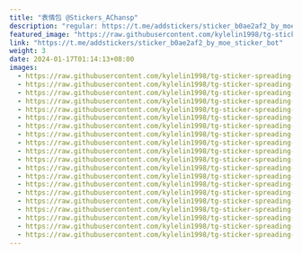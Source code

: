 ```yaml
---
title: "表情包 @Stickers_AChansp"
description: "regular: https://t.me/addstickers/sticker_b0ae2af2_by_moe_sticker_bot"
featured_image: "https://raw.githubusercontent.com/kylelin1998/tg-sticker-spreading-worldwide-images/main/img/0741b73a-ed30-4728-9844-c110987fab33.jpg"
link: "https://t.me/addstickers/sticker_b0ae2af2_by_moe_sticker_bot"
weight: 3
date: 2024-01-17T01:14:13+08:00
images:
  - https://raw.githubusercontent.com/kylelin1998/tg-sticker-spreading-worldwide-images/main/img/0741b73a-ed30-4728-9844-c110987fab33.jpg
  - https://raw.githubusercontent.com/kylelin1998/tg-sticker-spreading-worldwide-images/main/img/e9901963-8584-4804-8b0d-3d7dde19f702.jpg
  - https://raw.githubusercontent.com/kylelin1998/tg-sticker-spreading-worldwide-images/main/img/9e8a0ebc-30b0-417b-890a-478f10af183e.jpg
  - https://raw.githubusercontent.com/kylelin1998/tg-sticker-spreading-worldwide-images/main/img/1223909d-704b-4b6e-b39c-7ca90bca05f1.jpg
  - https://raw.githubusercontent.com/kylelin1998/tg-sticker-spreading-worldwide-images/main/img/2888f573-c500-45ab-8b93-ed92bd771050.jpg
  - https://raw.githubusercontent.com/kylelin1998/tg-sticker-spreading-worldwide-images/main/img/f340a2ca-2746-4367-abe7-b6963798fe6d.jpg
  - https://raw.githubusercontent.com/kylelin1998/tg-sticker-spreading-worldwide-images/main/img/da2b8b1c-8bbe-414d-bb8e-8319a2c06e24.jpg
  - https://raw.githubusercontent.com/kylelin1998/tg-sticker-spreading-worldwide-images/main/img/85ad4543-de7a-4823-a751-d9dbcdf24a80.jpg
  - https://raw.githubusercontent.com/kylelin1998/tg-sticker-spreading-worldwide-images/main/img/b5786fac-c955-419c-b085-86121e7d4643.jpg
  - https://raw.githubusercontent.com/kylelin1998/tg-sticker-spreading-worldwide-images/main/img/ee16e433-b821-4a07-a86d-589bc7e82823.jpg
  - https://raw.githubusercontent.com/kylelin1998/tg-sticker-spreading-worldwide-images/main/img/75d7190f-131d-4f60-b500-24aa1b682e1f.jpg
  - https://raw.githubusercontent.com/kylelin1998/tg-sticker-spreading-worldwide-images/main/img/ddcca018-6688-4c5f-a5ce-c7967ae2b8cf.jpg
  - https://raw.githubusercontent.com/kylelin1998/tg-sticker-spreading-worldwide-images/main/img/360bbe57-d5b3-48a4-9863-1261b05de53b.jpg
  - https://raw.githubusercontent.com/kylelin1998/tg-sticker-spreading-worldwide-images/main/img/80de2321-9ed4-45a2-b20f-7e8198134f7c.jpg
  - https://raw.githubusercontent.com/kylelin1998/tg-sticker-spreading-worldwide-images/main/img/b04c5ec9-1c06-44f8-b5c5-b81e2ac97c3f.jpg
  - https://raw.githubusercontent.com/kylelin1998/tg-sticker-spreading-worldwide-images/main/img/0e6d6a44-ea84-4d3c-bb29-f9f61bb007ae.jpg
  - https://raw.githubusercontent.com/kylelin1998/tg-sticker-spreading-worldwide-images/main/img/77bdfc1c-2c52-46a3-bc5c-188b3afe1668.jpg
  - https://raw.githubusercontent.com/kylelin1998/tg-sticker-spreading-worldwide-images/main/img/162abcb3-1393-4715-be7e-4fac192264e2.jpg
  - https://raw.githubusercontent.com/kylelin1998/tg-sticker-spreading-worldwide-images/main/img/dd569daa-6ccd-447f-92a5-b187b0b90396.jpg
  - https://raw.githubusercontent.com/kylelin1998/tg-sticker-spreading-worldwide-images/main/img/b89fe207-4be7-486c-b20c-15c78790485e.jpg
---
```

